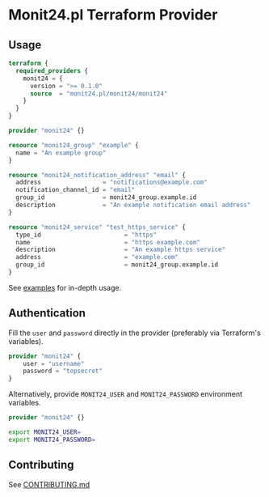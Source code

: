 # Monit24.pl Terraform Provider

## Usage

```tf
terraform {
  required_providers {
    monit24 = {
      version = ">= 0.1.0"
      source  = "monit24.pl/monit24/monit24"
    }
  }
}

provider "monit24" {}

resource "monit24_group" "example" {
  name = "An example group"
}

resource "monit24_notification_address" "email" {
  address                 = "notifications@example.com"
  notification_channel_id = "email"
  group_id                = monit24_group.example.id
  description             = "An example notification email address"
}

resource "monit24_service" "test_https_service" {
  type_id                       = "https"
  name                          = "https example.com"
  description                   = "An example https service"
  address                       = "example.com"
  group_id                      = monit24_group.example.id
}
```

See [examples](./examples) for in-depth usage.

## Authentication

Fill the `user` and `password` directly in the provider (preferably via Terraform's variables).

```tf
provider "monit24" {
    user = "username"
    password = "topsecret"
}
```

Alternatively, provide `MONIT24_USER` and `MONIT24_PASSWORD` environment variables.

```tf
provider "monit24" {}
```

```bash
export MONIT24_USER=
export MONIT24_PASSWORD=
```

## Contributing

See [CONTRIBUTING.md](./CONTRIBUTING.md)
